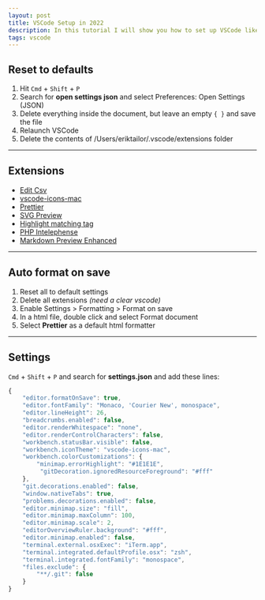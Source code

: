 ```yaml
---
layout: post
title: VSCode Setup in 2022
description: In this tutorial I will show you how to set up VSCode like my personal preferences.
tags: vscode
---
```


## Reset to defaults

1. Hit `Cmd` + `Shift` + `P`
2. Search for **open settings json** and select Preferences: Open Settings (JSON)
3. Delete everything inside the document, but leave an empty `{ }` and save the file
4. Relaunch VSCode
5. Delete the contents of /Users/eriktailor/.vscode/extensions folder

---

## Extensions

-   [Edit Csv](https://marketplace.visualstudio.com/items?itemName=janisdd.vscode-edit-csv)
-   [vscode-icons-mac](https://marketplace.visualstudio.com/items?itemName=wayou.vscode-icons-mac)
-   [Prettier](https://marketplace.visualstudio.com/items?itemName=esbenp.prettier-vscode)
-   [SVG Preview](https://marketplace.visualstudio.com/items?itemName=SimonSiefke.svg-preview)
-   [Highlight matching tag](https://marketplace.visualstudio.com/items?itemName=vincaslt.highlight-matching-tag)
-   [PHP Intelephense](https://marketplace.visualstudio.com/items?itemName=bmewburn.vscode-intelephense-client)
-   [Markdown Preview Enhanced](https://marketplace.visualstudio.com/items?itemName=shd101wyy.markdown-preview-enhanced)

---

## Auto format on save

1. Reset all to default settings
2. Delete all extensions _(need a clear vscode)_
3. Enable Settings > Formatting > Format on save
4. In a html file, double click and select Format document
5. Select **Prettier** as a default html formatter

---

## Settings

`Cmd` + `Shift` + `P` and search for **settings.json** and add these lines:

```javascript
{
    "editor.formatOnSave": true,
    "editor.fontFamily": "Monaco, 'Courier New', monospace",
    "editor.lineHeight": 26,
    "breadcrumbs.enabled": false,
    "editor.renderWhitespace": "none",
    "editor.renderControlCharacters": false,
    "workbench.statusBar.visible": false,
    "workbench.iconTheme": "vscode-icons-mac",
    "workbench.colorCustomizations": {
        "minimap.errorHighlight": "#1E1E1E",
		 "gitDecoration.ignoredResourceForeground": "#fff"
    },
    "git.decorations.enabled": false,
    "window.nativeTabs": true,
    "problems.decorations.enabled": false,
    "editor.minimap.size": "fill",
    "editor.minimap.maxColumn": 100,
    "editor.minimap.scale": 2,
    "editorOverviewRuler.background": "#fff",
    "editor.minimap.enabled": false,
    "terminal.external.osxExec": "iTerm.app",
    "terminal.integrated.defaultProfile.osx": "zsh",
    "terminal.integrated.fontFamily": "monospace",
    "files.exclude": {
        "**/.git": false
    }
}
```
